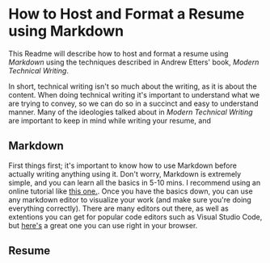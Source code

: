 # How to Host and Format a Resume using Markdown
This Readme will describe how to host and format a resume using _Markdown_ using the techniques described in Andrew Etters' book, _Modern Technical Writing_.

In short, technical writing isn't so much about the writing, as it is about the content. When doing technical writing it's important to understand what we are trying to convey, so we can do so in a succinct and easy to understand manner. Many of the ideologies talked about in _Modern Technical Writing_ are important to keep in mind while writing your resume, and  

## Markdown
First things first; it's important to know how to use Markdown before actually writing anything using it. Don't worry, Markdown is extremely simple, and you can learn all the basics in 5-10 mins. I recommend using an online tutorial like [this one.](https://www.markdowntutorial.com/). Once you have the basics down, you can use any markdown editor to visualize your work (and make sure you're doing everything correctly). There are many editors out there, as well as extentions you can get for popular code editors such as Visual Studio Code, but [here's](https://stackedit.io/) a great one you can use right in your browser.

## Resume
